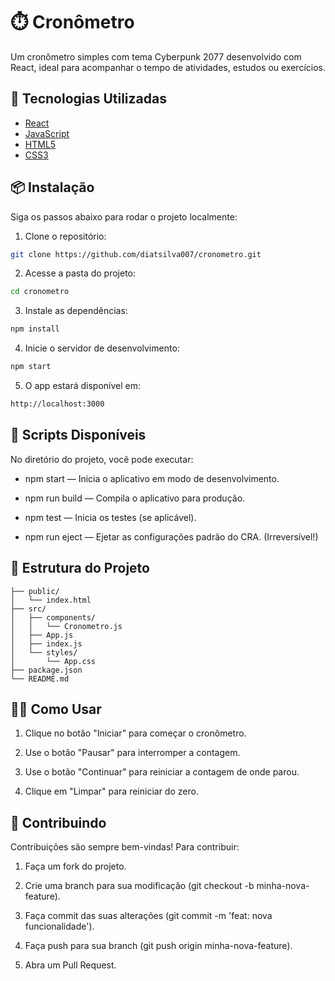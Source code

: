 # ⏱️ Cronômetro

Um cronômetro simples com tema Cyberpunk 2077 desenvolvido com React, ideal para acompanhar o tempo de atividades, estudos ou exercícios.

## 🚀 Tecnologias Utilizadas

- [React](https://reactjs.org/)
- [JavaScript](https://developer.mozilla.org/pt-BR/docs/Web/JavaScript)
- [HTML5](https://developer.mozilla.org/pt-BR/docs/Web/HTML)
- [CSS3](https://developer.mozilla.org/pt-BR/docs/Web/CSS)

## 📦 Instalação

Siga os passos abaixo para rodar o projeto localmente:

1. Clone o repositório:

```bash
git clone https://github.com/diatsilva007/cronometro.git
```

2. Acesse a pasta do projeto:

```bash
cd cronometro
```

3. Instale as dependências:

```bash
npm install
```

4. Inicie o servidor de desenvolvimento:
```bash
npm start
```

5. O app estará disponível em:
```bash
http://localhost:3000
```

## 🧪 Scripts Disponíveis

No diretório do projeto, você pode executar:

- npm start — Inicia o aplicativo em modo de desenvolvimento.

- npm run build — Compila o aplicativo para produção.

- npm test — Inicia os testes (se aplicável).

- npm run eject — Ejetar as configurações padrão do CRA. (Irreversível!)

## 📁 Estrutura do Projeto

```cronometro/
├── public/
│   └── index.html
├── src/
│   ├── components/
│   │   └── Cronometro.js
│   ├── App.js
│   ├── index.js
│   └── styles/
│       └── App.css
├── package.json
└── README.md
```

## 🙋‍♂️ Como Usar
1. Clique no botão "Iniciar" para começar o cronômetro.

2. Use o botão "Pausar" para interromper a contagem.

3. Use o botão "Continuar" para reiniciar a contagem de onde parou.

5. Clique em "Limpar" para reiniciar do zero.


## 🤝 Contribuindo
Contribuições são sempre bem-vindas! Para contribuir:

1. Faça um fork do projeto.

2. Crie uma branch para sua modificação (git checkout -b minha-nova-feature).

3. Faça commit das suas alterações (git commit -m 'feat: nova funcionalidade').

4. Faça push para sua branch (git push origin minha-nova-feature).

5. Abra um Pull Request.





